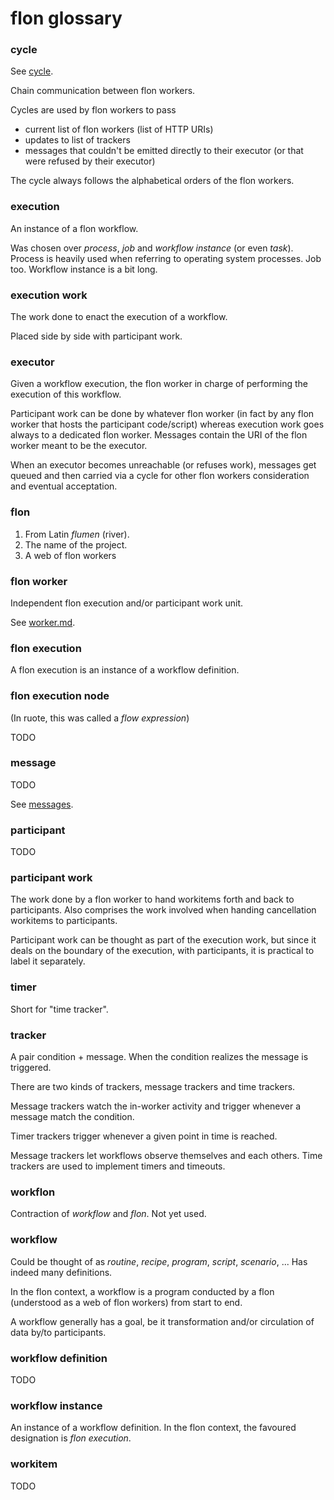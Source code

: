 
# flon glossary


### cycle

See [cycle](cycle.md).

Chain communication between flon workers.

Cycles are used by flon workers to pass

- current list of flon workers (list of HTTP URIs)
- updates to list of trackers
- messages that couldn't be emitted directly to their executor (or that were refused by their executor)

The cycle always follows the alphabetical orders of the flon workers.

### execution

An instance of a flon workflow.

Was chosen over _process_, _job_ and _workflow instance_ (or even _task_). Process is heavily used when referring to operating system processes. Job too. Workflow instance is a bit long.

### execution work

The work done to enact the execution of a workflow.

Placed side by side with participant work.

### executor

Given a workflow execution, the flon worker in charge of performing the execution of this workflow.

Participant work can be done by whatever flon worker (in fact by any flon worker that hosts the participant code/script) whereas execution work goes always to a dedicated flon worker. Messages contain the URI of the flon worker meant to be the executor.

When an executor becomes unreachable (or refuses work), messages get queued and then carried via a cycle for other flon workers consideration and eventual acceptation.

### flon

1. From Latin _flumen_ (river).
2. The name of the project.
3. A web of flon workers

### flon worker

Independent flon execution and/or participant work unit.

See [worker.md](worker.md).

### flon execution

A flon execution is an instance of a workflow definition.

### flon execution node

(In ruote, this was called a _flow expression_)

TODO

### message

TODO

See [messages](messages.md).

### participant

TODO

### participant work

The work done by a flon worker to hand workitems forth and back to participants. Also comprises the work involved when handing cancellation workitems to participants.

Participant work can be thought as part of the execution work, but since it deals on the boundary of the execution, with participants, it is practical to label it separately.

### timer

Short for "time tracker".

### tracker

A pair condition + message. When the condition realizes the message is triggered.

There are two kinds of trackers, message trackers and time trackers.

Message trackers watch the in-worker activity and trigger whenever a message match the condition.

Timer trackers trigger whenever a given point in time is reached.

Message trackers let workflows observe themselves and each others. Time trackers are used to implement timers and timeouts.

### workflon

Contraction of _workflow_ and _flon_. Not yet used.

### workflow

Could be thought of as _routine_, _recipe_, _program_, _script_, _scenario_, ... Has indeed many definitions.

In the flon context, a workflow is a program conducted by a flon (understood as a web of flon workers) from start to end.

A workflow generally has a goal, be it transformation and/or circulation of data by/to participants.

### workflow definition

TODO

### workflow instance

An instance of a workflow definition. In the flon context, the favoured designation is _flon execution_.

### workitem

TODO

